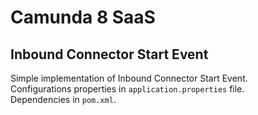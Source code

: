 # Camunda 8 SaaS

## Inbound Connector Start Event

Simple implementation of Inbound Connector Start Event. \
Configurations properties in `application.properties` file.\
Dependencies in `pom.xml`.
